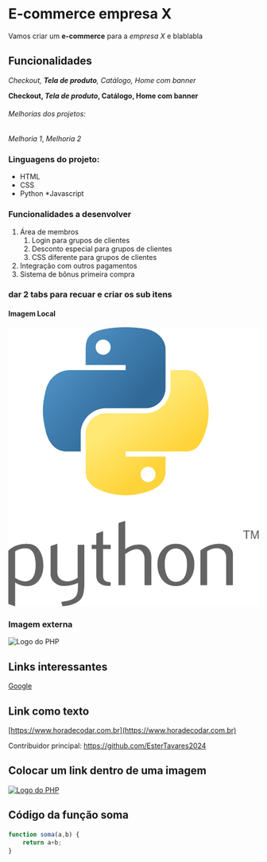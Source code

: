 # E-commerce empresa X

Vamos criar um **e-commerce** para a *empresa X* e blablabla

## Funcionalidades

_Checkout, **Tela de produto**, Catálogo, Home com banner_

**Checkout, _Tela de produto_, Catálogo, Home com banner**


###### Melhorias dos projetos:

_Melhoria 1_, _Melhoria 2_

### Linguagens do projeto:

* HTML
* CSS
* Python
*Javascript

### Funcionalidades a desenvolver

1. Área de membros
    1. Login para grupos de clientes
    2. Desconto especial para grupos de clientes
    3. CSS diferente para grupos de clientes
2. Integração com outros pagamentos
3. Sistema de bônus primeira compra

### dar 2 tabs para recuar e criar os sub itens

#### Imagem Local

![Logo do Python](imagens/python-logo.png)

### Imagem externa

![Logo do PHP](https://upload.wikimedia.org/wikipedia/commons/c/c1/PHP_Logo.png)

## Links interessantes

[Google](https://google.com)

## Link como texto

[https://www.horadecodar.com.br](https://www.horadecodar.com.br)

Contribuidor principal: https://github.com/EsterTavares2024

## Colocar um link dentro de uma imagem

[![Logo do PHP](https://upload.wikimedia.org/wikipedia/commons/c/c1/PHP_Logo.png)](https://github.com/EsterTavares2024)

## Código da função soma

```Javascript
function soma(a,b) {
    return a+b;
}
```